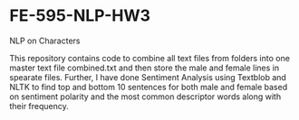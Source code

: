 # FE-595-NLP-HW3

NLP on Characters

This repository contains code to combine all text files from folders into one master text file combined.txt and then store the male and female lines in spearate files.
Further, I have done Sentiment Analysis using Textblob and NLTK to find top and bottom 10 sentences for both male and female based on sentiment polarity and the most common descriptor words along with their frequency.

